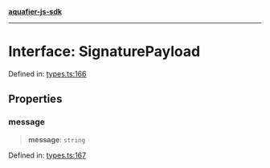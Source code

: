 [**aquafier-js-sdk**](../README.md)

***

# Interface: SignaturePayload

Defined in: [types.ts:166](https://github.com/inblockio/aqua-verifier-js-lib/blob/8585c670e387bba02324c5d1649cefbfbcc39ce3/src/types.ts#L166)

## Properties

### message

> **message**: `string`

Defined in: [types.ts:167](https://github.com/inblockio/aqua-verifier-js-lib/blob/8585c670e387bba02324c5d1649cefbfbcc39ce3/src/types.ts#L167)
